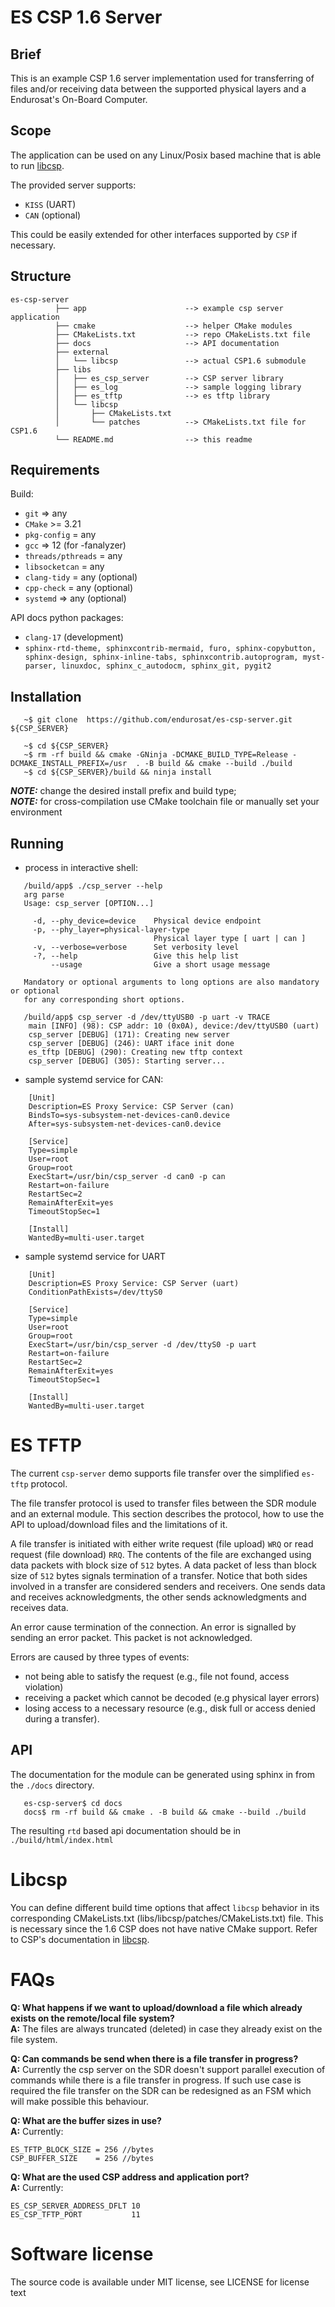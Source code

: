 # ES CSP 1.6 Server

## Brief

This is an example CSP 1.6 server implementation used for transferring of files
and/or receiving data between the supported physical layers and a Endurosat's On-Board Computer.

## Scope

The application can be used on any Linux/Posix based machine that is able
to run [libcsp](https://github.com/libcsp/libcsp).

The provided server supports:
* `KISS` (UART)
* `CAN`  (optional)

This could be easily extended for other interfaces supported by `CSP` if necessary.

## Structure

    es-csp-server
              ├── app                      --> example csp server application
              ├── cmake                    --> helper CMake modules
              ├── CMakeLists.txt           --> repo CMakeLists.txt file
              ├── docs                     --> API documentation
              ├── external
              │   └── libcsp               --> actual CSP1.6 submodule
              ├── libs
              │   ├── es_csp_server        --> CSP server library
              │   ├── es_log               --> sample logging library
              │   ├── es_tftp              --> es tftp library
              │   └── libcsp
              │       ├── CMakeLists.txt
              │       └── patches          --> CMakeLists.txt file for CSP1.6
              └── README.md                --> this readme

## Requirements

Build:
* `git`  => any
* `CMake` >= 3.21
* `pkg-config` = any
* `gcc`  => 12 (for -fanalyzer)
* `threads/pthreads` = any
* `libsocketcan` = any
* `clang-tidy` = any (optional)
* `cpp-check` = any (optional)
* `systemd`  => any (optional)

API docs python packages:
* `clang-17` (development)
* `sphinx-rtd-theme, sphinxcontrib-mermaid, furo, sphinx-copybutton,
  sphinx-design, sphinx-inline-tabs, sphinxcontrib.autoprogram, myst-parser,
  linuxdoc, sphinx_c_autodocm, sphinx_git, pygit2`

## Installation
```console
   ~$ git clone  https://github.com/endurosat/es-csp-server.git ${CSP_SERVER}
```

```console
   ~$ cd ${CSP_SERVER}
   ~$ rm -rf build && cmake -GNinja -DCMAKE_BUILD_TYPE=Release -DCMAKE_INSTALL_PREFIX=/usr  . -B build && cmake --build ./build
   ~$ cd ${CSP_SERVER}/build && ninja install
```

**_NOTE:_**  change the desired install prefix and build type;  <br>
**_NOTE:_**  for cross-compilation use CMake toolchain file or manually set your environment

## Running

* process in interactive shell:
```console
   /build/app$ ./csp_server --help
   arg parse
   Usage: csp_server [OPTION...]

     -d, --phy_device=device    Physical device endpoint
     -p, --phy_layer=physical-layer-type
                                Physical layer type [ uart | can ]
     -v, --verbose=verbose      Set verbosity level
     -?, --help                 Give this help list
         --usage                Give a short usage message

   Mandatory or optional arguments to long options are also mandatory or optional
   for any corresponding short options.
```

```console
   /build/app$ csp_server -d /dev/ttyUSB0 -p uart -v TRACE
    main [INFO] (98): CSP addr: 10 (0x0A), device:/dev/ttyUSB0 (uart)
    csp_server [DEBUG] (171): Creating new server
    csp_server [DEBUG] (246): UART iface init done
    es_tftp [DEBUG] (290): Creating new tftp context
    csp_server [DEBUG] (305): Starting server...
```

* sample systemd service for CAN:
```
    [Unit]
    Description=ES Proxy Service: CSP Server (can)
    BindsTo=sys-subsystem-net-devices-can0.device
    After=sys-subsystem-net-devices-can0.device

    [Service]
    Type=simple
    User=root
    Group=root
    ExecStart=/usr/bin/csp_server -d can0 -p can
    Restart=on-failure
    RestartSec=2
    RemainAfterExit=yes
    TimeoutStopSec=1

    [Install]
    WantedBy=multi-user.target
```
* sample systemd service for UART
```
    [Unit]
    Description=ES Proxy Service: CSP Server (uart)
    ConditionPathExists=/dev/ttyS0

    [Service]
    Type=simple
    User=root
    Group=root
    ExecStart=/usr/bin/csp_server -d /dev/ttyS0 -p uart
    Restart=on-failure
    RestartSec=2
    RemainAfterExit=yes
    TimeoutStopSec=1

    [Install]
    WantedBy=multi-user.target
```
# ES TFTP

The current `csp-server` demo supports file transfer over the simplified
`es-tftp` protocol.

The file transfer protocol is used to transfer files between the SDR module and
an external module. This section describes the protocol, how to use the API to
upload/download files and the limitations of it.

A file transfer is initiated with either write request (file upload) `WRQ` or
read request (file download) `RRQ`. The contents of the file are exchanged using
data packets with block size of `512` bytes. A data packet of less than block
size of `512` bytes signals termination of a transfer. Notice that both sides
involved in a transfer are considered senders and receivers. One sends data and
receives acknowledgments, the other sends acknowledgments and receives data.

An error cause termination of the connection. An error is signalled by sending
an error packet. This packet is not acknowledged.

Errors are caused by three types of events:
* not being able to satisfy the request (e.g., file not found, access violation)
* receiving a packet which cannot be decoded (e.g physical layer errors)
* losing access to a necessary resource (e.g., disk full or access denied during
  a transfer).

## API
The documentation for the module can be generated using sphinx in from the
`./docs` directory.

```console
   es-csp-server$ cd docs
   docs$ rm -rf build && cmake . -B build && cmake --build ./build
```

The resulting `rtd` based api documentation should be in `./build/html/index.html`

# Libcsp
You can define different build time options that affect `libcsp` behavior in
its corresponding CMakeLists.txt (libs/libcsp/patches/CMakeLists.txt) file.
This is necessary since the 1.6 CSP does not have native CMake support. Refer to
CSP's documentation in [libcsp](https://github.com/libcsp/libcsp).

# FAQs

**Q: What happens if we want to upload/download a file which already exists on the remote/local file system?**  <br>
**A:** The files are always truncated (deleted) in case they already exist on the file system.

**Q: Can commands be send when there is a file transfer in progress?**  <br>
**A:** Currently the csp server on the SDR doesn't support parallel execution of
commands while there is a file transfer in progress. If such use case is
required the file transfer on the SDR can be redesigned as an FSM which will
make possible this behaviour.

**Q: What are the buffer sizes in use?**  <br>
**A:** Currently:
```
ES_TFTP_BLOCK_SIZE = 256 //bytes
CSP_BUFFER_SIZE    = 256 //bytes
```

**Q: What are the used CSP address and application port?**  <br>
**A:** Currently:
```
ES_CSP_SERVER_ADDRESS_DFLT 10
ES_CSP_TFTP_PORT           11
```
# Software license
The source code is available under MIT license, see LICENSE for license text
